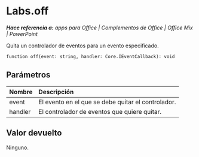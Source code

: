 
# <a name="labs.off"></a>Labs.off

 _**Hace referencia a:** apps para Office | Complementos de Office | Office Mix | PowerPoint_

Quita un controlador de eventos para un evento especificado.

```
function off(event: string, handler: Core.IEventCallback): void
```


## <a name="parameters"></a>Parámetros


|**Nombre**|**Descripción**|
|:-----|:-----|
|event|El evento en el que se debe quitar el controlador.|
|handler|El controlador de eventos que quiere quitar.|

## <a name="return-value"></a>Valor devuelto

Ninguno.

